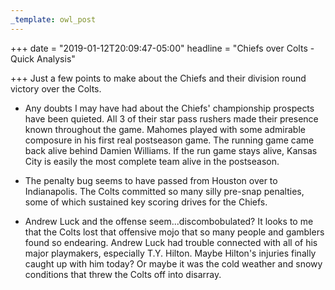 ```yaml
---
_template: owl_post
---
```



+++
date = "2019-01-12T20:09:47-05:00"
headline = "Chiefs over Colts - Quick Analysis"

+++
Just a few points to make about the Chiefs and their division round victory over the Colts.

* Any doubts I may have had about the Chiefs' championship prospects have been quieted. All 3 of their star pass rushers made their presence known throughout the game. Mahomes played with some admirable composure in his first real postseason game. The running game came back alive behind Damien Williams. If the run game stays alive, Kansas City is easily the most complete team alive in the postseason.  

  

* The penalty bug seems to have passed from Houston over to Indianapolis. The Colts committed so many silly pre-snap penalties, some of which sustained key scoring drives for the Chiefs.  

  

* Andrew Luck and the offense seem...discombobulated? It looks to me that the Colts lost that offensive mojo that so many people and gamblers found so endearing. Andrew Luck had trouble connected with all of his major playmakers, especially T.Y. Hilton. Maybe Hilton's injuries finally caught up with him today? Or maybe it was the cold weather and snowy conditions that threw the Colts off into disarray.
